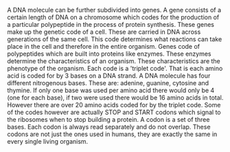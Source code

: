 A DNA molecule can be further subdivided into genes. A gene consists of a certain length of DNA on a chromosome which codes for the production of a particular polypeptide in the process of protein synthesis. These genes make up the genetic code of a cell. These are carried in DNA across generations of the same cell. This code determines what reactions can take place in the cell and therefore in the entire organism. Genes code of polypeptides which are built into proteins like enzymes. These enzymes determine the characteristics of an organism. These characteristics are the phenotype of the organism.
Each code is a 'triplet code'. That is each amino acid is coded for by 3 bases on a DNA strand. A 
DNA 
molecule has four different nitrogenous bases. These are: adenine, guanine, cytosine and thymine. If only one base was used per amino acid there would only be 4 (one for each base), if two were used there would be 16 amino acids in total. However there are over 20 amino acids coded for by the triplet code. Some of the codes however are actually STOP and START codons which signal to the ribosomes when to stop building a protein. A codon is a set of three bases. Each codon is always read separately and do not overlap.
These codons are not just the ones used in humans, they are exactly the same in every single living organism.
